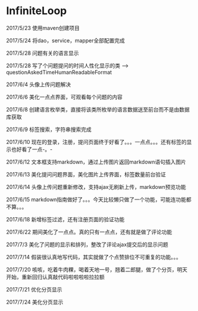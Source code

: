 # InfiniteLoop

2017/5/23
使用maven创建项目

2017/5/24
将dao，service，mapper全部配置完成

2017/5/28
问题有关的语言显示

2017/5/28
写了个问题提问的时间人性化显示的类 -->  questionAskedTimeHumanReadableFormat

2017/6/4
头像上传问题解决

2017/6/6
美化一点点界面，可观看每个问题的内容

2017/6/8
创建语言枚举类，直接将该类所枚举的语言数据送至前台而不是由数据库获取

2017/6/9
标签搜索，字符串搜索完成

2017/6/10
现在的登录，注册，提问页面终于好看了。。。一点点。。。还有标签的显示也好看了一点-。-

2017/6/12
文本框支持markdown，通过上传图片返回markdown语句插入图片

2017/6/13
美化提问问题界面，美化图片上传界面，标签数量前台验证

2017/6/14
头像上传问题重新修改，支持ajax无刷新上传，markdown预览功能

2017/6/15
markdown指南做好了。。。今天比较懒只做了一个功能，可能连功能都不算。。。

2017/6/18
新增标签过滤，还有注册页面的验证功能

2017/6/22
期间美化了一点点。真的只有一点点，还有就是做了评论功能

2017/7/3
美化了问题的显示和排列，整改了评论ajax提交后的显示问题

2017/7/14
假装很认真地写代码，其实就做了个点赞排位不可重复的功能。。。

2017/7/20
咳咳，吃着牛肉粿，喝着天地一号，翘着二郎腿，做了个分页，明天开始，重新回归认真敲代码啦啦啦啦拉拉额

2017/7/21
优化分页显示

2017/7/24
美化分页显示